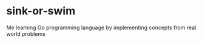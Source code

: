 # sink-or-swim
Me learning Go programming language by implementing concepts from real world problems
